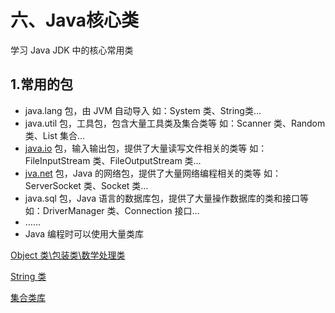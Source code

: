 # 六、Java核心类

学习 Java JDK 中的核心常用类

## 1.常用的包

- java.lang 包，由 JVM 自动导入
如：System 类、String类…
- java.util 包，工具包，包含大量工具类及集合类等
如：Scanner 类、Random 类、List 集合…
- [java.io](http://java.io) 包，输入输出包，提供了大量读写文件相关的类等
如：FileInputStream 类、FileOutputStream 类…
- [jva.net](http://jva.net) 包，Java 的网络包，提供了大量网络编程相关的类等
如：ServerSocket 类、Socket 类…
- java.sql 包，Java 语言的数据库包，提供了大量操作数据库的类和接口等
如：DriverManager 类、Connection 接口…
- ……
- Java 编程时可以使用大量类库

[Object 类\包装类\数学处理类](%E5%85%AD%E3%80%81Java%E6%A0%B8%E5%BF%83%E7%B1%BB%20e3f69f383932486fbf260c93c23a9958/Object%20%E7%B1%BB%20%E5%8C%85%E8%A3%85%E7%B1%BB%20%E6%95%B0%E5%AD%A6%E5%A4%84%E7%90%86%E7%B1%BB%20611d53fd11cc4079a360f5112c43af3c.md)

[String 类](%E5%85%AD%E3%80%81Java%E6%A0%B8%E5%BF%83%E7%B1%BB%20e3f69f383932486fbf260c93c23a9958/String%20%E7%B1%BB%202004f7310b424340a679437a61c19cb2.md)

[集合类库](%E5%85%AD%E3%80%81Java%E6%A0%B8%E5%BF%83%E7%B1%BB%20e3f69f383932486fbf260c93c23a9958/%E9%9B%86%E5%90%88%E7%B1%BB%E5%BA%93%20432be19853fb4eecb3d6f9b5687ae0d9.md)